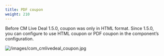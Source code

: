 ```yaml
---
title: PDF coupon
weight: 210
---
```

Before CM Live Deal 1.5.0, coupon was only in HTML format. Since 1.5.0, you can configure to use HTML coupon or PDF coupon in the component’s configuration.

![/images/com_cmlivedeal_coupon.jpg](/images/com_cmlivedeal_coupon.jpg)
